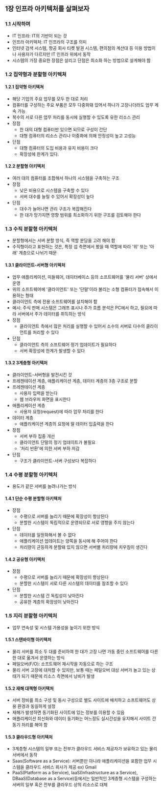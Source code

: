 ## 1장 인프라 아키텍처를 살펴보자

### 1.1 시작하며

- IT 인프라: IT의 기반이 되는 것
- 인프라 아키텍처: IT 인프라의 구조를 의미
- 인터넷 검색 시스템, 항공 회사 티켓 발권 시스템, 편의점의 계산대 등 이용 방법이나 사용자가 다르지만 IT 인프라 위에서 동작
- 시스템의 가장 중요한 장점은 살리고 단점은 최소화 하는 방법으로 설계해야 함


### 1.2 집약형과 분할형 아키텍쳐

#### 1.2.1 집약형 아키텍쳐

- 해당 기업의 주요 업무를 모두 한 대로 처리
- 컴퓨터를 구성하는 주요 부품은 모두 다중화돼 있어서 하나가 고장나더라도 업무 계속 가능
- 복수의 서로 다른 업무 처리를 동시에 실행할 수 있도록 유한 리소스 관리
- 장점
    + 한 대의 대형 컴퓨터만 있으면 되므로 구성이 간단
    + 대형 컴퓨터의 리소스 관리나 이중화에 의해 안정성이 높고 고성능
- 단점
    + 대형 컴퓨터의 도입 비용과 유지 비용이 크다
    + 확장성에 한계가 있다.

#### 1.2.2 분할형 아키텍처

- 여러 대의 컴퓨터를 조합해서 하나의 시스템을 구축하는 구조
- 장점
    + 낮은 비용으로 시스템을 구축할 수 있다
    + 서버 대수를 늘릴 수 있어서 확장성이 높다
- 단점
    + 대수가 늘어나면 관리 구조가 복잡해진다
    + 한 대가 망가지면 영향 범위를 최소화하기 위한 구조를 검토해야 한다


### 1.3 수직 분할형 아키텍처

- 분할형에서는 서버 분할 방식, 즉 역할 분담을 고려 해야 함
- 수직형이라고 표현하는 것은, 특정 섭 측면에서 봤을 때 역할에 따라 '위' 또는 '아래' 계층으로 나뉘기 때문

#### 1.3.1 클라이언트-서버형 아키텍처

- 업무 애플리케이션, 미들웨어, 데이터베이스 등의 소프트웨어를 '물리 서버' 상에서 운영
- 위의 소프트웨어에 '클라이언트' 또는 '단말'이라 불리는 소형 컴퓨터가 접속해서 이용하는 형태
- 클라이언트 측에 전용 소프트웨어를 설치해야 함
- 예시: 주식 판매 시스템은 그래프 표시나 주가 흐름 분석은 PC에서 하고, 필요에 따라 서버에서 주가 데이터를 취득하는 방식
- 장점
    + 클라이언트 측에서 많은 처리를 실행할 수 있어서 소수의 서버로 다수의 클라이언트를 처리할 수 있다
- 단점
    + 클라이언트 측의 소프트웨어 정기 업데이트가 필요하다
    + 서버 확장성에 한계가 발생할 수 있다

#### 1.3.2 3계층형 아키텍처

- 클라이언트-서버형을 발전시킨 것
- 프레젠테이션 계층, 애플리케이션 계층, 데이터 계층의 3층 구조로 분할
- 프레젠테이션 계층
    + 사용자 입력을 받는다
    + 웹 브라우저 화면을 표시한다
- 애플리케이션 계층
    + 사용자 요청(request)에 따라 업무 처리를 한다
- 데이터 계층
    + 애플리케이션 계층의 요청에 딸 데이터 입출력을 한다
- 장점
    + 서버 부하 집중 개선
    + 클라이언트 단말의 정기 업데이트가 불필요
    + '처리 반환'에 의한 서버 부하 저감
- 단점
    + 구조가 클라이언트-서버 구성보다 복잡하다


### 1.4 수평 분할형 아키텍처

- 용도가 같은 서버를 늘려나가는 방식

#### 1.4.1 단순 수평 분할형 아키텍처

- 장점
    + 수평으로 서버를 늘리기 때문에 확장성이 향상된다
    + 분할한 시스템이 독립적으로 운영되므로 서로 영향을 주지 않는다
- 단점
    + 데이터를 일원화해서 볼 수 없다
    + 애플리케이션 업데이트는 양쪽을 동시에 해 주어야 한다
    + 처리량이 균등하게 분할돼 있지 않으면 서버별 처리량에 치우침이 생긴다

#### 1.4.2 공유형 아키텍처

- 장점
    + 수평으로 서버를 늘리기 때문에 확장성이 향상된다
    + 분할한 시스템이 서로 다른 시스템의 데이터를 참조할 수 있다
- 단점
    + 분할한 시스템 간 독립성이 낮아진다
    + 공유한 계층의 확장성이 낮아진다


### 1.5 지리 분할형 아키텍처

- 업무 연속성 및 시스템 가용성을 높이기 위한 방식

#### 1.5.1 스탠바이형 아키텍처

- 물리 서버를 최소 두 대를 준비하여 한 대가 고장 나면 가동 중인 소프트웨어를 다른 한 대로 옮겨서 운영하는 방식
- 페일오버(F/O): 소프트웨어 재시작을 자동으로 하는 구조
- 물리 서버 고장에 대처할 수 있지만, 보통 때는 페일오버 대상 서버가 놀고 있는 상태가 되기 때문에 리소스 측면에서 낭비가 발생

#### 1.5.2 재해 대책형 아키텍처

- 서버 장비를 최소 구성 및 동시 구성으로 별도 사이트에 배치하고 소프트웨어도 상용 환경과 동일하게 설정
- 재해가 발생하면 동기화된 사이트에 있는 정보를 이용할 수 있음
- 애플리케이션 최신화와 데이터 동기화는 어느정도 실시간성을 유지해서 사이트 간 동기 처리를 해야 함

#### 1.5.3 클라우드형 아키텍처

- 3계층형 시스템의 일부 또는 전부가 클라우드 서비스 제공자가 보유하고 있는 물리 서버에서 동작
- Saas(Software as a Service): 서버뿐만 아니라 애플리케이션을 포함한 업무 시스템을 클라우드 서비스 회사가 제공 ex) Gmail
- PaaS(Platform as a Service), IaaS(Infrastructure as a Service), DBaaS(Database as a Service)등에서는 일반적인 3계층형 시스템을 구성하는 서버의 일부 혹은 전부를 클라우드 상의 리소스로 대체
